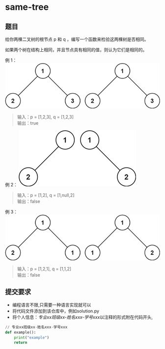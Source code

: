 # same-tree

## 题目

给你两棵二叉树的根节点 p 和 q ，编写一个函数来检验这两棵树是否相同。

如果两个树在结构上相同，并且节点具有相同的值，则认为它们是相同的。

例 1：
![example1](/images/ex1.jpg)
>输入：p = [1,2,3], q = [1,2,3]  
>输出：true


例 2：
![example2](/images/ex2.jpg)
>输入：p = [1,2], q = [1,null,2]  
>输出：false


例 3：
![example3](/images/ex3.jpg) 
>输入：p = [1,2,1], q = [1,1,2]  
>输出：false

## 提交要求
- 编程语言不限,只需要一种语言实现就可以
- 将代码文件添加到该仓库中，例如solution.py
- 将个人信息：*专业xx班级xx-姓名xxx-学号xxx*以注释的形式附在代码开头,
```python
// 专业xx班级xx-姓名xxx-学号xxx
def example():
    print("example")
    return  
```


